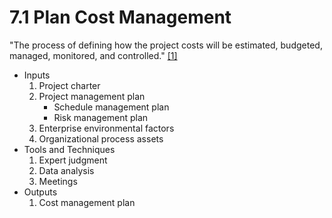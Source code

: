 # 7.1 Plan Cost Management

"The process of defining how the project costs will be estimated, budgeted,
managed, monitored, and controlled." [[1]](../../home.md#references)

- Inputs
  1. Project charter
  2. Project management plan
     - Schedule management plan
     - Risk management plan
  3. Enterprise environmental factors
  4. Organizational process assets
- Tools and Techniques
  1. Expert judgment
  2. Data analysis
  3. Meetings
- Outputs
  1. Cost management plan
